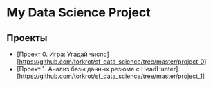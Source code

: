 # My Data Science Project

## Проекты

* [Проект 0. Игра: Угадай число][https://github.com/torkrot/sf_data_science/tree/master/project_0]
* [Проект 1. Анализ базы данных резюме с HeadHunter][https://github.com/torkrot/sf_data_science/tree/master/project_1]